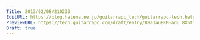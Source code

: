 ```yaml
---
Title: 2013/02/08/210233
EditURL: https://blog.hatena.ne.jp/guitarrapc_tech/guitarrapc-tech.hatenablog.com/atom/entry/6802418398340412305
PreviewURL: https://tech.guitarrapc.com/draft/entry/89a1auBKM-adu_8Xnt5_ZTV68sQ
Draft: true
---
```


